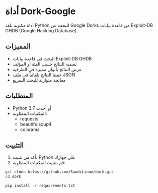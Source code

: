 # أداة Dork-Google

أداة مكتوبة بلغة Python للبحث عن Google Dorks من قاعدة بيانات Exploit-DB GHDB (Google Hacking Database).

## المميزات

- البحث في قاعدة بيانات Exploit-DB GHDB
- تصفية النتائج حسب الفئة أو المؤلف
- عرض النتائج بألوان مميزة في الطرفية
- حفظ النتائج تلقائياً في ملف JSON
- معالجة متوازية للبحث السريع

## المتطلبات

- Python 3.7 أو أحدث
- المكتبات المطلوبة:
  - requests
  - beautifulsoup4
  - colorama

## التثبيت

1. تأكد من تثبيت Python على جهازك
2. قم بتثبيت المكتبات المطلوبة:
```bash
git clone https://github.com/SaudiLinux/dork.git
cd dork

pip install -r requirements.txt
